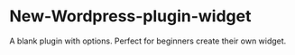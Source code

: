 # New-Wordpress-plugin-widget
A blank plugin with options. Perfect for beginners create their own widget.
